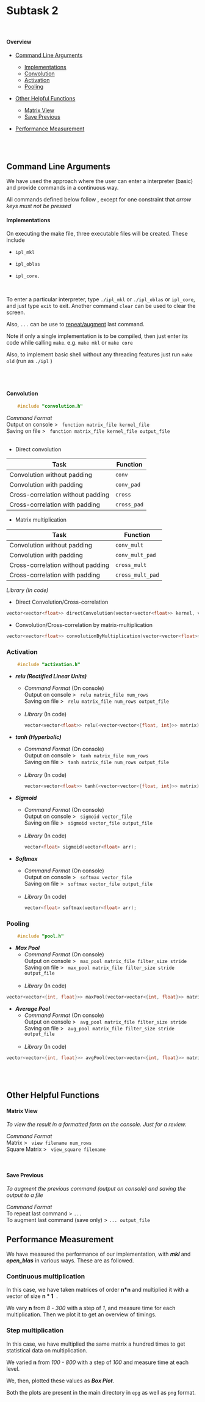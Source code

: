 # Subtask 2
<br>

#### Overview
  - [Command Line Arguments](#command-line-arguments)
      - [Implementations](#implementations)
    - [Convolution](#convolution)
    - [Activation](#activation)
    - [Pooling](#pooling)
  - [Other Helpful Functions](#other-helpful-functions)
      - [Matrix View](#matrix-view)
      - [Save Previous](#save-previous)

- [Performance Measurement](#performance-measurement)

<br><br>

## Command Line Arguments

We have used the approach where the user can enter a interpreter (basic) and provide commands in a continuous way. <br>

All commands defined below follow , except for one constraint that *arrow keys must not be pressed*<br>

#### Implementations

On executing the make file, three executable files will be created. These include

- `ipl_mkl`

- `ipl_oblas`

- `ipl_core.`

  <br>

To enter a particular interpreter, type `./ipl_mkl` or `./ipl_oblas` or `ipl_core`, and just type `exit` to exit. Another command `clear` can be used to clear the screen.

Also, `...` can be use to [repeat/augment](#save-previous) last command.

Note if only a single implementation is to be compiled, then just enter its code while calling `make`.  e.g. `make mkl` or `make core`

Also, to implement basic shell without any threading features just run `make old` (run as `./ipl` )

<br><br>

#### Convolution

```cpp
    #include "convolution.h"
```

_Command Format_ <br>
Output on console > ` function matrix_file kernel_file` <br>
Saving on file > ` function matrix_file kernel_file output_file` <br><br>

- Direct convolution

Task | Function
------------ | -------------
Convolution without padding | ```conv```
Convolution with padding | ```conv_pad```
Cross-correlation without padding | ```cross```
Cross-correlation with padding | ```cross_pad```


- Matrix multiplication

Task | Function
------------ | -------------
Convolution without padding | ```conv_mult```
Convolution with padding | ```conv_mult_pad```
Cross-correlation without padding | ```cross_mult```
Cross-correlation with padding | ```cross_mult_pad```


_Library (In code)_

- Direct Convolution/Cross-correlation

```cpp
vector<vector<float>> directConvolution(vector<vector<float>> kernel, vector<vector<float>> matrix, bool convolution, bool padding=false)
```

 - Convolution/Cross-correlation by matrix-multiplication

```cpp
vector<vector<float>> convolutionByMultiplication(vector<vector<float>> kernel, vector<vector<float>> matrix, bool convolution, bool padding=false)
```


### Activation

```cpp
    #include "activation.h"
```


- ***relu (Rectified Linear Units)***
    - _Command Format_ (On console) <br>
        Output on console > ` relu matrix_file num_rows` <br>
        Saving on file > ` relu matrix_file num_rows output_file` <br><br>
    -  _Library_ (In code)<br>
        ```cpp
        vector<vector<float>> relu(<vector<vector<{float, int}>> matrix);
        ```

- ***tanh (Hyperbolic)***
    - _Command Format_ (On console) <br>
        Output on console > ` tanh matrix_file num_rows` <br>
        Saving on file > ` tanh matrix_file num_rows output_file` <br><br>
    -  _Library_ (In code)<br>
        ```cpp
        vector<vector<float>> tanh(<vector<vector<{float, int}>> matrix);
        ```

- ***Sigmoid***
    - _Command Format_ (On console) <br>
        Output on console > ` sigmoid vector_file` <br>
        Saving on file > ` sigmoid vector_file output_file` <br><br>
    -  _Library_ (In code)<br>
        ```cpp
        vector<float> sigmoid(vector<float> arr);
        ```

- ***Softmax***
    - _Command Format_ (On console) <br>
        Output on console > ` softmax vector_file` <br>
        Saving on file > ` softmax vector_file output_file` <br><br>
    -  _Library_ (In code)<br>
        ```cpp
        vector<float> softmax(vector<float> arr);
        ```

### Pooling
```cpp
    #include "pool.h"
```

- ***Max Pool***<br>
    - _Command Format_ (On console) <br>
        Output on console > ` max_pool matrix_file filter_size stride` <br>
        Saving on file > ` max_pool matrix_file filter_size stride output_file` <br><br>
    -  _Library_ (In code)

```cpp
vector<vector<{int, float}>> maxPool(vector<vector<{int, float}>> matrix, int filterSize = 2, int stride = 2 );
```

- ***Average Pool***
    - _Command Format_ (On console) <br>
        Output on console > ` avg_pool matrix_file filter_size stride` <br>
        Saving on file > ` avg_pool matrix_file filter_size stride output_file` <br><br>
    -  _Library_ (In code)

```cpp
vector<vector<{int, float}>> avgPool(vector<vector<{int, float}>> matrix, int filterSize = 2, int stride = 2 );
```

<br><br>

## Other Helpful Functions

#### Matrix View

_To view the result in a formatted form on the console. Just for a review._

_Command Format_ <br>
    Matrix  > ` view filename num_rows` <br>
    Square Matrix  > ` view_square filename`

<br>

#### Save Previous

_To augment the previous command (output on console) and saving the output to a file_

_Command Format_ <br>
    To repeat last command  >  `...` <br>
    To augment last command (save only) > `... output_file`



## Performance Measurement

We have measured the performance of our implementation, with ***mkl*** and ***open_blas*** in various ways. These are as followed.

### Continuous multiplication

In this case, we have taken matrices of order **n*n** and multiplied it with a vector of size  **n * 1** ​ .

We vary **n** from *8*  - *300* with a step of *1*,  and measure time for each multiplication. Then we plot it to get an overview of timings.

### Step multiplication

In this case, we have multiplied the same matrix a hundred times to get statistical data on multiplication.

We varied **n** from *100 - 800* with a step of *100* and measure time at each level.

We, then, plotted these values as ***Box Plot***.

Both the plots are present in the main directory in `epg` as well as `png` format.
